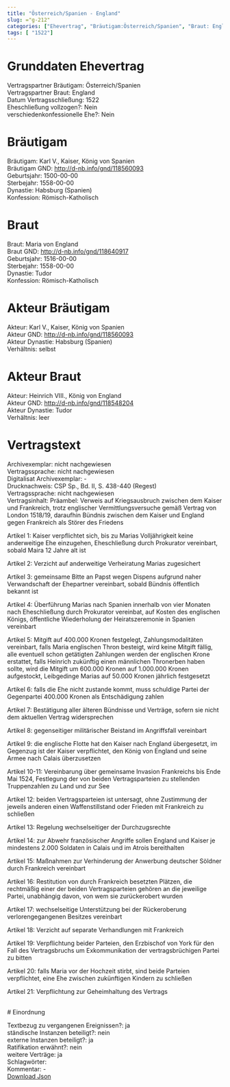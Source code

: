 ```yaml
---
title: "Österreich/Spanien - England"
slug: ="g-212"
categories: ["Ehevertrag", "Bräutigam:Österreich/Spanien", "Braut: England", "Eheschließung vollzogen?:Nein", "verschiedenkonfessionelle Ehe?:Nein", "Dynastie Bräutigam:Habsburg (Spanien)", "Akteur Bräutigam:Karl V., Kaiser, König von Spanien", "Akteur Braut:Heinrich VIII., König von England", "Textbezug?:ja", "Ständisch?:nein", "Ratifikation?:nein", "Sonstiges?:ja", "Bräutigam:Österreich/Spanien", "Braut: England"]
tags: [ "1522"]
---
```

<!--more-->

# Grunddaten Ehevertrag

Vertragspartner Bräutigam: Österreich/Spanien<br>
Vertragspartner Braut: England<br>
Datum Vertragsschließung: 1522<br>
Eheschließung vollzogen?: Nein<br>
verschiedenkonfessionelle Ehe?: Nein<br>
# Bräutigam

Bräutigam: Karl V., Kaiser, König von Spanien<br>
Bräutigam GND: http://d-nb.info/gnd/118560093<br>
Geburtsjahr: 1500-00-00<br>
Sterbejahr: 1558-00-00<br>
Dynastie: Habsburg (Spanien)<br>
Konfession: Römisch-Katholisch<br>
# Braut

Braut: Maria von England<br>
Braut GND: http://d-nb.info/gnd/118640917<br>
Geburtsjahr: 1516-00-00<br>
Sterbejahr: 1558-00-00<br>
Dynastie: Tudor<br>
Konfession: Römisch-Katholisch<br>
# Akteur Bräutigam

Akteur: Karl V., Kaiser, König von Spanien<br>
Akteur GND: http://d-nb.info/gnd/118560093<br>
Akteur Dynastie: Habsburg (Spanien)<br>
Verhältnis: selbst<br>
# Akteur Braut

Akteur: Heinrich VIII., König von England<br>
Akteur GND: http://d-nb.info/gnd/118548204<br>
Akteur Dynastie: Tudor<br>
Verhältnis: leer<br>
# Vertragstext

Archivexemplar: nicht nachgewiesen<br>
Vertragssprache: nicht nachgewiesen<br>
Digitalisat Archivexemplar: -<br>
Drucknachweis: CSP Sp., Bd. II, S. 438-440 (Regest)<br>
Vertragssprache: nicht nachgewiesen<br>
Vertragsinhalt: Präambel: Verweis auf Kriegsausbruch zwischen dem Kaiser und Frankreich, trotz englischer Vermittlungsversuche gemäß Vertrag von London 1518/19, daraufhin Bündnis zwischen dem Kaiser und England gegen Frankreich als Störer des Friedens

Artikel 1: Kaiser verpflichtet sich, bis zu Marias Volljährigkeit keine anderweitige Ehe einzugehen, Eheschließung durch Prokurator vereinbart, sobald Maira 12 Jahre alt ist

Artikel 2: Verzicht auf anderweitige Verheiratung Marias zugesichert

Artikel 3: gemeinsame Bitte an Papst wegen Dispens aufgrund naher Verwandschaft der Ehepartner vereinbart, sobald Bündnis öffentlich bekannt ist

Artikel 4: Überführung Marias nach Spanien innerhalb von vier Monaten nach Eheschließung durch Prokurator vereinbat, auf Kosten des englischen Königs, öffentliche Wiederholung der Heiratszeremonie in Spanien vereinbart

Artikel 5: Mitgift auf 400.000 Kronen festgelegt, Zahlungsmodalitäten vereinbart, falls Maria englischen Thron besteigt, wird keine Mitgift fällig, alle eventuell schon getätigten Zahlungen werden der englischen Krone erstattet, falls Heinrich zukünftig einen männlichen Thronerben haben sollte, wird die Mitgift um 600.000 Kronen auf 1.000.000 Kronen aufgestockt, Leibgedinge Marias auf 50.000 Kronen jährlich festgesetzt

Artikel 6: falls die Ehe nicht zustande kommt, muss schuldige Partei der Gegenpartei 400.000 Kronen als Entschädigung zahlen

Artikel 7: Bestätigung aller älteren Bündnisse und Verträge, sofern sie nicht dem aktuellen Vertrag widersprechen

Artikel 8: gegenseitiger militärischer Beistand im Angriffsfall vereinbart

Artikel 9: die englische Flotte hat den Kaiser nach England übergesetzt, im Gegenzug ist der Kaiser verpflichtet, den König von England und seine Armee nach Calais überzusetzen

Artikel 10-11: Vereinbarung über gemeinsame Invasion Frankreichs bis Ende Mai 1524, Festlegung der von beiden Vertragsparteien zu stellenden Truppenzahlen zu Land und zur See 

Artikel 12: beiden Vertragsparteien ist untersagt, ohne Zustimmung der jeweils anderen einen Waffenstillstand oder Frieden mit Frankreich zu schließen

Artikel 13: Regelung wechselseitiger der Durchzugsrechte

Artikel 14: zur Abwehr französischer Angriffe sollen England und Kaiser je mindestens 2.000 Soldaten in Calais und im Atrois bereithalten

Artikel 15: Maßnahmen zur Verhinderung der Anwerbung deutscher Söldner durch Frankreich vereinbart 

Artikel 16: Restitution von durch Frankreich besetzten Plätzen, die rechtmäßig einer der beiden Vertragsparteien gehören an die jeweilige Partei, unabhängig davon, von wem sie zurückerobert wurden

Artikel 17: wechselseitige Unterstützung bei der Rückeroberung verlorengegangenen Besitzes vereinbart

Artikel 18: Verzicht auf separate Verhandlungen mit Frankreich

Artikel 19: Verpflichtung beider Parteien, den Erzbischof von York für den Fall des Vertragsbruchs um Exkommunikation der vertragsbrüchigen Partei zu bitten

Artikel 20: falls Maria vor der Hochzeit stirbt, sind beide Parteien verpflichtet, eine Ehe zwischen zukünftigen Kindern zu schließen

Artikel 21: Verpflichtung zur Geheimhaltung des Vertrags

<br>
# Einordnung

Textbezug zu vergangenen Ereignissen?: ja<br>
ständische Instanzen beteiligt?: nein<br>
externe Instanzen beteiligt?: ja<br>
Ratifikation erwähnt?: nein<br>
weitere Verträge: ja<br>
Schlagwörter: <br>
Kommentar: -<br>
[Download Json](/vertraege/vertrag-212.json)